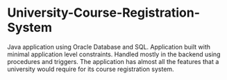 # University-Course-Registration-System

Java application using Oracle Database and SQL. 
Application built with minimal application level constraints. Handled mostly in the backend using procedures and triggers. 
The application has almost all the features that a university would require for its course registration system.

